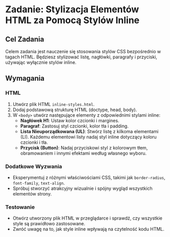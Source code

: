 # Zadanie: Stylizacja Elementów HTML za Pomocą Stylów Inline

## Cel Zadania
Celem zadania jest nauczenie się stosowania stylów CSS bezpośrednio w tagach HTML. Będziesz stylizować listę, nagłówki, paragrafy i przyciski, używając wyłącznie stylów inline.

## Wymagania

### HTML
1. Utwórz plik HTML `inline-styles.html`.
2. Dodaj podstawową strukturę HTML (doctype, head, body).
3. W `<body>` utwórz następujące elementy z odpowiednimi stylami inline:
   - **Nagłówek H1**: Ustaw kolor czcionki i margines.
   - **Paragraf**: Zastosuj styl czcionki, kolor tła i padding.
   - **Lista Nieuporządkowana (UL)**: Stwórz listę z kilkoma elementami (LI). Każdemu elementowi listy nadaj styl inline dotyczący koloru czcionki i tła.
   - **Przycisk (Button)**: Nadaj przyciskowi styl z kolorowym tłem, obramowaniem i innymi efektami według własnego wyboru.

### Dodatkowe Wyzwania
- Eksperymentuj z różnymi właściwościami CSS, takimi jak `border-radius`, `font-family`, `text-align`.
- Spróbuj stworzyć atrakcyjny wizualnie i spójny wygląd wszystkich elementów strony.

### Testowanie
- Otwórz utworzony plik HTML w przeglądarce i sprawdź, czy wszystkie style są prawidłowo zastosowane.
- Zwróć uwagę na to, jak style inline wpływają na czytelność kodu HTML.
